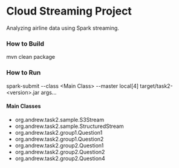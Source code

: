 # Cloud Streaming Project

Analyzing airline data using Spark streaming.

### How to Build

mvn clean package

### How to Run

spark-submit --class \<Main Class\> --master local[4] target/task2-\<version\>.jar args...

#### Main Classes

* org.andrew.task2.sample.S3Stream
* org.andrew.task2.sample.StructuredStream
* org.andrew.task2.group1.Question1
* org.andrew.task2.group1.Question2
* org.andrew.task2.group2.Question1
* org.andrew.task2.group2.Question2
* org.andrew.task2.group2.Question4
